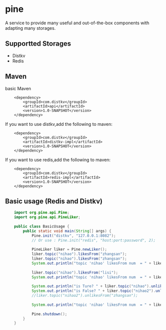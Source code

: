# pine
A service to provide many useful and out-of-the-box components with adapting many storages.

## Supportted Storages
- Distkv
- Redis

## Maven
basic Maven

        <dependency>
            <groupId>com.distkv</groupId>
            <artifactId>api</artifactId>
            <version>1.0-SNAPSHOT</version>
        </dependency>
        
If you want to use distkv,add the following to maven:

        <dependency>
            <groupId>com.distkv</groupId>
            <artifactId>distkv-impl</artifactId>
            <version>1.0-SNAPSHOT</version>
        </dependency>
        
If you want to use redis,add the following to maven:

        <dependency>
            <groupId>com.distkv</groupId>
            <artifactId>redis-impl</artifactId>
            <version>1.0-SNAPSHOT</version>
        </dependency>


## Basic usage (Redis and Distkv) 
```Java
    import org.pine.api.Pine;
    import org.pine.api.PineLiker;
    
    public class BasicUsage {
        public static void main(String[] args) {
            Pine.init("distkv", "127.0.0.1:8082");
            // Or use : Pine.init("redis", "host:port:password", 2);
    
            PineLiker liker = Pine.newLiker();
            liker.topic("nihao").likesFrom("zhangsan");
            liker.topic("nihao").likesFrom("zhangsan");
            System.out.println("topic 'nihao' likesFrom num  = " + liker.topic("nihao").count());
    
            liker.topic("nihao").likesFrom("lisi");
            System.out.println("topic 'nihao' likesFrom num  = " + liker.topic("nihao").count());
    
            System.out.println("is Ture? " + liker.topic("nihao").unlikesFrom("zhangsan"));
            System.out.println("is False? " + liker.topic("nihao2").unlikesFrom("zhangsan"));
            //liker.topic("nihao2").unlikesFrom("zhangsan");
    
            System.out.println("topic 'nihao' likesFrom num  = " + liker.topic("nihao").count());
    
            Pine.shutdown();
        }
    }
```